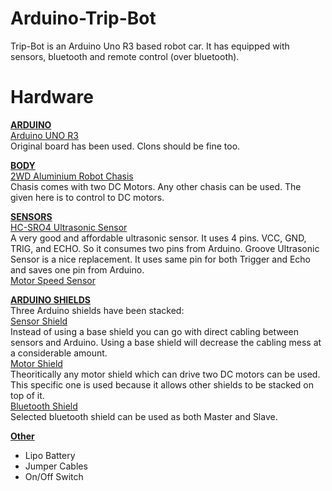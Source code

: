 # Arduino-Trip-Bot
Trip-Bot is an Arduino Uno R3 based robot car. It has equipped with sensors, bluetooth and remote control (over bluetooth).

<h1>Hardware</h1>
    <p>
        <b><u>ARDUINO</u></b><br>
        <a target="_blank" href="https://www.amazon.com/ELEGOO-Board-ATmega328P-ATMEGA16U2-Compliant/dp/B01EWOE0UU/ref=sr_1_2_sspa?dchild=1&keywords=arduino+uno&qid=1611699587&sr=8-2-spons&psc=1&spLa=ZW5jcnlwdGVkUXVhbGlmaWVyPUExNlNRTzY3RUZENzNVJmVuY3J5cHRlZElkPUEwOTQzOTgwM08wTElUQzg4WUxBUCZlbmNyeXB0ZWRBZElkPUEwNzY1NzM2M0VJQ0VJMTdZNDVHWCZ3aWRnZXROYW1lPXNwX2F0ZiZhY3Rpb249Y2xpY2tSZWRpcmVjdCZkb05vdExvZ0NsaWNrPXRydWU="> Arduino UNO R3 </a><br>
        Original board has been used. Clons should be fine too. 
    </p>
    <p>
        <b><u>BODY</u></b><br>
        <a target="_blank" href="https://www.amazon.com/ALLPARTZ-Aluminum-Educational-Robotics-Engineering/dp/B07LCHPQ9G/ref=sr_1_80?crid=3327LULUMAFWB&dchild=1&keywords=2wd%2Brobot%2Bchassis&qid=1611698062&sprefix=2wd%2Brobot%2B%2Caps%2C311&sr=8-80&th=1"> 2WD Aluminium Robot Chasis </a><br>
        Chasis comes with two DC Motors. Any other chasis can be used. The given here is to control to DC motors. 
    </p>
    <p>
        <b><u>SENSORS</u></b><br>
        <a target="_blank" href="https://www.amazon.com/SainSmart-HC-SR04-Ranging-Detector-Distance/dp/B004U8TOE6/ref=sr_1_8?crid=CJP1YF8JKMDV&dchild=1&keywords=hc-sr04&qid=1611698562&sprefix=hc-sr%2Caps%2C291&sr=8-8"> HC-SRO4 Ultrasonic Sensor</a><br>
        A very good and affordable ultrasonic sensor. It uses 4 pins. VCC, GND, TRIG, and ECHO. So it consumes two pins from Arduino. Groove Ultrasonic Sensor is a nice replacement. It uses same pin for both Trigger and Echo and saves one pin from Arduino.<br>
        <a target="_blank" href="https://www.electroschematics.com/motor-speed-sensor-module-circuit/"> Motor Speed Sensor</a><br>
    </p>
    <p>
        <b><u>ARDUINO SHIELDS</u></b><br>
        Three Arduino shields have been stacked:<br>
        <a target="_blank" href="https://wiki.seeedstudio.com/Base_Shield_V2/"> Sensor Shield</a><br>
        Instead of using a base shield you can go with direct cabling between sensors and Arduino. Using a base shield will decrease the cabling mess at a considerable amount.<br>
        <a target="_blank" href="https://wiki.seeedstudio.com/Base_Shield_V2/"> Motor Shield</a><br>
        Theoritically any motor shield which can drive two DC motors can be used. This specific one is used because it allows other shields to be stacked on top of it.<br>
        <a target="_blank" href="https://wiki.seeedstudio.com/Bluetooth_Shield_V2/"> Bluetooth Shield</a><br>
        Selected bluetooth shield can be used as both Master and Slave.<br>
    </p>
        <p>
        <b><u>Other</u></b><br>
        <ul>
            <li>Lipo Battery</li>
            <li>Jumper Cables</li>
            <li>On/Off Switch</li>
        </ul>
    </p>